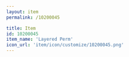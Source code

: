 ```yaml
---
layout: item
permalink: /10200045

title: Item
id: 10200045
item_name: 'Layered Perm'
icon_url: 'item/icon/customize/10200045.png'
---
```

